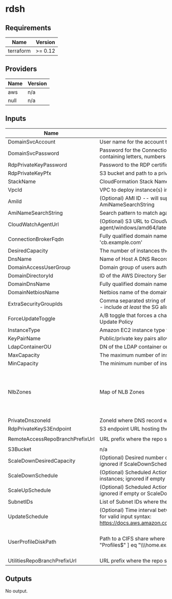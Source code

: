 # rdsh

<!-- BEGIN TFDOCS -->
## Requirements

| Name | Version |
|------|---------|
| terraform | >= 0.12 |

## Providers

| Name | Version |
|------|---------|
| aws | n/a |
| null | n/a |

## Inputs

| Name | Description | Type | Default | Required |
|------|-------------|------|---------|:--------:|
| DomainSvcAccount | User name for the account that will join the instance to the Connection Broker Cluster | `string` | n/a | yes |
| DomainSvcPassword | Password for the Connection Broker service account. Must be at least 8 characters containing letters, numbers and symbols | `string` | n/a | yes |
| RdpPrivateKeyPassword | Password to the RDP certificate private key | `string` | n/a | yes |
| RdpPrivateKeyPfx | S3 bucket and path to a private key for the RDP certificate, e.g. '<bucket>/path/to/key.pfx' | `string` | n/a | yes |
| StackName | CloudFormation Stack Name.  Must be less than 10 characters | `string` | n/a | yes |
| VpcId | VPC to deploy instance(s) into | `string` | n/a | yes |
| AmiId | (Optional) AMI ID -- will supersede Lambda-based AMI lookup using AmiNameSearchString | `string` | `""` | no |
| AmiNameSearchString | Search pattern to match against an AMI Name | `string` | `"Windows_Server-2016-English-Full-Base-*"` | no |
| CloudWatchAgentUrl | (Optional) S3 URL to CloudWatch Agent MSI. Example: s3://amazoncloudwatch-agent/windows/amd64/latest/amazon-cloudwatch-agent.msi | `string` | `""` | no |
| ConnectionBrokerFqdn | Fully qualified domain name (FQDN) of the primary Connection Broker, e.g. 'cb.example.com' | `string` | `""` | no |
| DesiredCapacity | The number of instances the autoscale group will spin up initially | `string` | `"1"` | no |
| DnsName | Name of Host A DNS Record | `string` | `""` | no |
| DomainAccessUserGroup | Domain group of users authorized to use the RDSH | `string` | `"Domain Users"` | no |
| DomainDirectoryId | ID of the AWS Directory Service domain, e.g. d-xxxxxxxxxx | `string` | `""` | no |
| DomainDnsName | Fully qualified domain name (FQDN) of the forest root domain e.g. example.com | `string` | `"example.com"` | no |
| DomainNetbiosName | Netbios name of the domain (e.g. EXAMPLE) | `string` | `"EXAMPLE"` | no |
| ExtraSecurityGroupIds | Comma separated string of extra Security Group IDs to attach to the RDSH instances -- include _at least_ the SG allowing connectivity to the Connection Broker database | `list(string)` | `[]` | no |
| ForceUpdateToggle | A/B toggle that forces a change to a LaunchConfig property, triggering the AutoScale Update Policy | `string` | `"A"` | no |
| InstanceType | Amazon EC2 instance type for the Remote Desktop Session Instance | `string` | `"t2.medium"` | no |
| KeyPairName | Public/private key pairs allow you to securely connect to your instance after it launches | `string` | `""` | no |
| LdapContainerOU | DN of the LDAP container or OU in which the RDSH instance will be placed | `string` | `"OU=Users,DC=example,DC=com"` | no |
| MaxCapacity | The maximum number of instances for the autoscale group | `string` | `"2"` | no |
| MinCapacity | The minimum number of instances for the autoscale group | `string` | `"0"` | no |
| NlbZones | Map of NLB Zones | `map(string)` | <pre>{<br>  "us-east-1": "Z26RNL4JYFTOTI",<br>  "us-east-2": "ZLMOA37VPKANP",<br>  "us-west-1": "Z24FKFUX50B4VW",<br>  "us-west-2": "Z18D5FSROUN65G"<br>}</pre> | no |
| PrivateDnszoneId | ZoneId where DNS record will be created for the RDSH nodes | `string` | `""` | no |
| RdpPrivateKeyS3Endpoint | S3 endpoint URL hosting the bucket where the RDP certificate private key is stored | `string` | `"https://s3.amazonaws.com"` | no |
| RemoteAccessRepoBranchPrefixUrl | URL prefix where the repo scripts can be retrieved | `string` | `"https://raw.githubusercontent.com/terraform-aws-remote-access/master"` | no |
| S3Bucket | n/a | `string` | `"your_bucket"` | no |
| ScaleDownDesiredCapacity | (Optional) Desired number of instances during the Scale Down Scheduled Action; ignored if ScaleDownSchedule is unset | `string` | `"1"` | no |
| ScaleDownSchedule | (Optional) Scheduled Action in cron-format (UTC) to scale down the number of instances; ignored if empty or ScaleUpSchedule is unset (E.g. '0 0 \* \* \*') | `string` | `""` | no |
| ScaleUpSchedule | (Optional) Scheduled Action in cron-format (UTC) to scale up to the Desired Capacity; ignored if empty or ScaleDownSchedule is unset (E.g. '0 10 \* \* Mon-Fri') | `string` | `""` | no |
| SubnetIDs | List of Subnet IDs where the RDSH instances and ELB will be launched | `list(string)` | `[]` | no |
| UpdateSchedule | (Optional) Time interval between auto stack updates. Refer to the AWS documentation for valid input syntax: https://docs.aws.amazon.com/AmazonCloudWatch/latest/events/ScheduledEvents.html | `string` | `""` | no |
| UserProfileDiskPath | Path to a CIFS share where User Profile Disks are stored, e.g. [ "home.example.com", "Profiles$" ] eq "\\\home.example.com\Profiles$" | `list(string)` | <pre>[<br>  "home.example.com",<br>  "Profiles$"<br>]</pre> | no |
| UtilitiesRepoBranchPrefixUrl | URL prefix where the repo scripts can be retrieved | `string` | `"https://raw.githubusercontent.com/utils/master"` | no |

## Outputs

No output.

<!-- END TFDOCS -->
